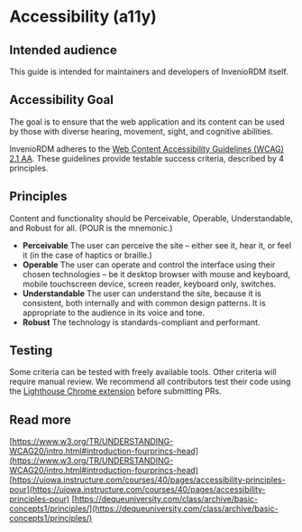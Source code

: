 # Accessibility (a11y)

## Intended audience

This guide is intended for maintainers and developers of InvenioRDM itself.

## Accessibility Goal

The goal is to ensure that the web application and its content can be used by those with diverse hearing, movement, sight, and cognitive abilities.

InvenioRDM adheres to the [Web Content Accessibility Guidelines (WCAG) 2.1 AA](https://www.w3.org/WAI/standards-guidelines/wcag/). These guidelines provide testable success criteria, described by 4 principles.

## Principles

Content and functionality should be Perceivable, Operable, Understandable, and Robust for all.  (POUR is the mnemonic.)

- **Perceivable**
The user can perceive the site – either see it, hear it, or feel it (in the case of haptics or braille.)
- **Operable**
The user can operate and control the interface using their chosen technologies – be it desktop browser with mouse and keyboard, mobile touchscreen device, screen reader, keyboard only, switches.
- **Understandable**
The user can understand the site, because it is consistent, both internally and with common design patterns. It is appropriate to the audience in its voice and tone.
- **Robust**
The technology is standards-compliant and performant.

## Testing

Some criteria can be tested with freely available tools. Other criteria will require manual review.
We recommend all contributors test their code using the [Lighthouse Chrome extension](https://chrome.google.com/webstore/detail/lighthouse/blipmdconlkpinefehnmjammfjpmpbjk?hl=en) before submitting PRs.

## Read more
[https://www.w3.org/TR/UNDERSTANDING-WCAG20/intro.html#introduction-fourprincs-head](https://www.w3.org/TR/UNDERSTANDING-WCAG20/intro.html#introduction-fourprincs-head)
[https://uiowa.instructure.com/courses/40/pages/accessibility-principles-pour](https://uiowa.instructure.com/courses/40/pages/accessibility-principles-pour)
[https://dequeuniversity.com/class/archive/basic-concepts1/principles/](https://dequeuniversity.com/class/archive/basic-concepts1/principles/)
